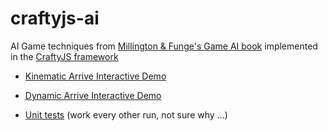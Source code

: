 craftyjs-ai
===========

AI Game techniques from [Millington &amp; Funge's Game AI book](http://ai4g.com/) implemented in the [CraftyJS framework](http://craftyjs.com/)

* [Kinematic Arrive Interactive Demo](http://tansaku.github.com/craftyjs-ai/Movement/historyKinematic.html)
* [Dynamic Arrive Interactive Demo](http://tansaku.github.com/craftyjs-ai/Movement/historyDynamic.html)

* [Unit tests](http://tansaku.github.com/craftyjs-ai/Movement/unit_tests.html) (work every other run, not sure why ...)
